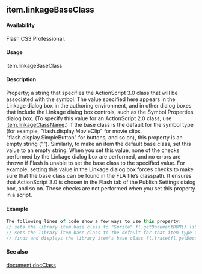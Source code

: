 ## item.linkageBaseClass

#### Availability

Flash CS3 Professional.

#### Usage

item.linkageBaseClass

#### Description

Property; a string that specifies the ActionScript 3.0 class that will be associated with the symbol. The value specified here appears in the Linkage dialog box in the authoring environment, and in other dialog boxes that include the Linkage dialog box controls, such as the Symbol Properties dialog box. (To specify this value for an ActionScript 2.0 class, use [item.linkageClassName](#!AdobeDocs/developers-animatesdk-docs/test/Item_object/item6.md).)
If the base class is the default for the symbol type (for example, "flash.display.MovieClip" for movie clips, "flash.display.SimpleButton" for buttons, and so on), this property is an empty string (""). Similarly, to make an item the default base class, set this value to an empty string.
When you set this value, none of the checks performed by the Linkage dialog box are performed, and no errors are thrown if Flash is unable to set the base class to the specified value. For example, setting this value in the Linkage dialog box forces checks to make sure that the base class can be found in the FLA file’s classpath. It ensures that ActionScript
3.0 is chosen in the Flash tab of the Publish Settings dialog box, and so on. These checks are not performed when you set this property in a script.

#### Example

```javascript
The following lines of code show a few ways to use this property:
// sets the library item base class to "Sprite" fl.getDocumentDOM().library.items\[0\].linkageBaseClass = "flash.display.Sprite";
// sets the library item base class to the default for that item type fl.getDocumentDOM().library.items\[0\].linkageBaseClass = "";
// finds and displays the library item's base class fl.trace(fl.getDocumentDOM().library.items\[0\].linkageBaseClass);

```
#### See also

[document.docClass](#!AdobeDocs/developers-animatesdk-docs/test/Document_object/docume52.md)

<span id="item.linkageClassName" class="anchor"></span>
